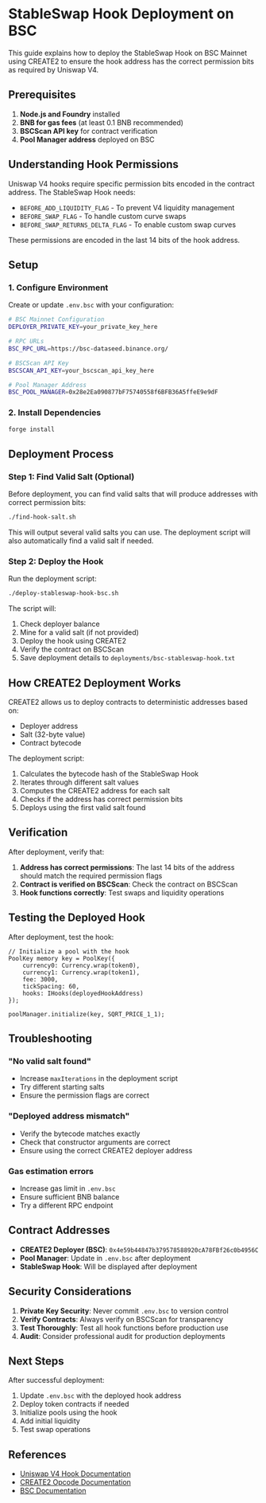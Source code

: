 # StableSwap Hook Deployment on BSC

This guide explains how to deploy the StableSwap Hook on BSC Mainnet using CREATE2 to ensure the hook address has the correct permission bits as required by Uniswap V4.

## Prerequisites

1. **Node.js and Foundry** installed
2. **BNB for gas fees** (at least 0.1 BNB recommended)
3. **BSCScan API key** for contract verification
4. **Pool Manager address** deployed on BSC

## Understanding Hook Permissions

Uniswap V4 hooks require specific permission bits encoded in the contract address. The StableSwap Hook needs:

- `BEFORE_ADD_LIQUIDITY_FLAG` - To prevent V4 liquidity management
- `BEFORE_SWAP_FLAG` - To handle custom curve swaps
- `BEFORE_SWAP_RETURNS_DELTA_FLAG` - To enable custom swap curves

These permissions are encoded in the last 14 bits of the hook address.

## Setup

### 1. Configure Environment

Create or update `.env.bsc` with your configuration:

```bash
# BSC Mainnet Configuration
DEPLOYER_PRIVATE_KEY=your_private_key_here

# RPC URLs
BSC_RPC_URL=https://bsc-dataseed.binance.org/

# BSCScan API Key
BSCSCAN_API_KEY=your_bscscan_api_key_here

# Pool Manager Address
BSC_POOL_MANAGER=0x28e2Ea090877bF75740558f6BFB36A5ffeE9e9dF
```

### 2. Install Dependencies

```bash
forge install
```

## Deployment Process

### Step 1: Find Valid Salt (Optional)

Before deployment, you can find valid salts that will produce addresses with correct permission bits:

```bash
./find-hook-salt.sh
```

This will output several valid salts you can use. The deployment script will also automatically find a valid salt if needed.

### Step 2: Deploy the Hook

Run the deployment script:

```bash
./deploy-stableswap-hook-bsc.sh
```

The script will:
1. Check deployer balance
2. Mine for a valid salt (if not provided)
3. Deploy the hook using CREATE2
4. Verify the contract on BSCScan
5. Save deployment details to `deployments/bsc-stableswap-hook.txt`

## How CREATE2 Deployment Works

CREATE2 allows us to deploy contracts to deterministic addresses based on:
- Deployer address
- Salt (32-byte value)
- Contract bytecode

The deployment script:
1. Calculates the bytecode hash of the StableSwap Hook
2. Iterates through different salt values
3. Computes the CREATE2 address for each salt
4. Checks if the address has correct permission bits
5. Deploys using the first valid salt found

## Verification

After deployment, verify that:

1. **Address has correct permissions**: The last 14 bits of the address should match the required permission flags
2. **Contract is verified on BSCScan**: Check the contract on BSCScan
3. **Hook functions correctly**: Test swaps and liquidity operations

## Testing the Deployed Hook

After deployment, test the hook:

```solidity
// Initialize a pool with the hook
PoolKey memory key = PoolKey({
    currency0: Currency.wrap(token0),
    currency1: Currency.wrap(token1),
    fee: 3000,
    tickSpacing: 60,
    hooks: IHooks(deployedHookAddress)
});

poolManager.initialize(key, SQRT_PRICE_1_1);
```

## Troubleshooting

### "No valid salt found"
- Increase `maxIterations` in the deployment script
- Try different starting salts
- Ensure the permission flags are correct

### "Deployed address mismatch"
- Verify the bytecode matches exactly
- Check that constructor arguments are correct
- Ensure using the correct CREATE2 deployer address

### Gas estimation errors
- Increase gas limit in `.env.bsc`
- Ensure sufficient BNB balance
- Try a different RPC endpoint

## Contract Addresses

- **CREATE2 Deployer (BSC)**: `0x4e59b44847b379578588920cA78FBf26c0b4956C`
- **Pool Manager**: Update in `.env.bsc` after deployment
- **StableSwap Hook**: Will be displayed after deployment

## Security Considerations

1. **Private Key Security**: Never commit `.env.bsc` to version control
2. **Verify Contracts**: Always verify on BSCScan for transparency
3. **Test Thoroughly**: Test all hook functions before production use
4. **Audit**: Consider professional audit for production deployments

## Next Steps

After successful deployment:

1. Update `.env.bsc` with the deployed hook address
2. Deploy token contracts if needed
3. Initialize pools using the hook
4. Add initial liquidity
5. Test swap operations

## References

- [Uniswap V4 Hook Documentation](https://docs.uniswap.org/contracts/v4/guides/hooks)
- [CREATE2 Opcode Documentation](https://eips.ethereum.org/EIPS/eip-1014)
- [BSC Documentation](https://docs.bnbchain.org/)